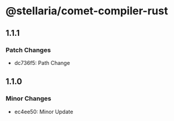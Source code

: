 # @stellaria/comet-compiler-rust

## 1.1.1

### Patch Changes

- dc736f5: Path Change

## 1.1.0

### Minor Changes

- ec4ee50: Minor Update
